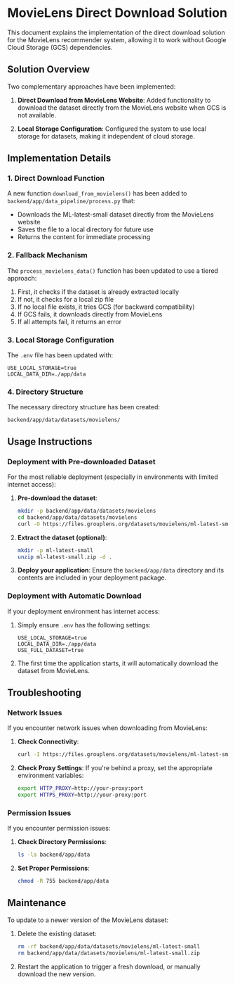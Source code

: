 # MovieLens Direct Download Solution

This document explains the implementation of the direct download solution for the MovieLens recommender system, allowing it to work without Google Cloud Storage (GCS) dependencies.

## Solution Overview

Two complementary approaches have been implemented:

1. **Direct Download from MovieLens Website**: Added functionality to download the dataset directly from the MovieLens website when GCS is not available.

2. **Local Storage Configuration**: Configured the system to use local storage for datasets, making it independent of cloud storage.

## Implementation Details

### 1. Direct Download Function

A new function `download_from_movielens()` has been added to `backend/app/data_pipeline/process.py` that:

- Downloads the ML-latest-small dataset directly from the MovieLens website
- Saves the file to a local directory for future use
- Returns the content for immediate processing

### 2. Fallback Mechanism

The `process_movielens_data()` function has been updated to use a tiered approach:

1. First, it checks if the dataset is already extracted locally
2. If not, it checks for a local zip file
3. If no local file exists, it tries GCS (for backward compatibility)
4. If GCS fails, it downloads directly from MovieLens
5. If all attempts fail, it returns an error

### 3. Local Storage Configuration

The `.env` file has been updated with:

```
USE_LOCAL_STORAGE=true
LOCAL_DATA_DIR=./app/data
```

### 4. Directory Structure

The necessary directory structure has been created:

```
backend/app/data/datasets/movielens/
```

## Usage Instructions

### Deployment with Pre-downloaded Dataset

For the most reliable deployment (especially in environments with limited internet access):

1. **Pre-download the dataset**:
   ```bash
   mkdir -p backend/app/data/datasets/movielens
   cd backend/app/data/datasets/movielens
   curl -O https://files.grouplens.org/datasets/movielens/ml-latest-small.zip
   ```

2. **Extract the dataset (optional)**:
   ```bash
   mkdir -p ml-latest-small
   unzip ml-latest-small.zip -d .
   ```

3. **Deploy your application**:
   Ensure the `backend/app/data` directory and its contents are included in your deployment package.

### Deployment with Automatic Download

If your deployment environment has internet access:

1. Simply ensure `.env` has the following settings:
   ```
   USE_LOCAL_STORAGE=true
   LOCAL_DATA_DIR=./app/data
   USE_FULL_DATASET=true
   ```

2. The first time the application starts, it will automatically download the dataset from MovieLens.

## Troubleshooting

### Network Issues

If you encounter network issues when downloading from MovieLens:

1. **Check Connectivity**:
   ```bash
   curl -I https://files.grouplens.org/datasets/movielens/ml-latest-small.zip
   ```

2. **Check Proxy Settings**:
   If you're behind a proxy, set the appropriate environment variables:
   ```bash
   export HTTP_PROXY=http://your-proxy:port
   export HTTPS_PROXY=http://your-proxy:port
   ```

### Permission Issues

If you encounter permission issues:

1. **Check Directory Permissions**:
   ```bash
   ls -la backend/app/data
   ```

2. **Set Proper Permissions**:
   ```bash
   chmod -R 755 backend/app/data
   ```

## Maintenance

To update to a newer version of the MovieLens dataset:

1. Delete the existing dataset:
   ```bash
   rm -rf backend/app/data/datasets/movielens/ml-latest-small
   rm backend/app/data/datasets/movielens/ml-latest-small.zip
   ```

2. Restart the application to trigger a fresh download, or manually download the new version. 